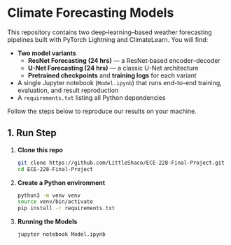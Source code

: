 # Climate Forecasting Models

This repository contains two deep‐learning–based weather forecasting pipelines built with PyTorch Lightning and ClimateLearn. You will find:

- **Two model variants**  
  - **ResNet Forecasting (24 hrs)** — a ResNet‐based encoder–decoder  
  - **U-Net Forecasting (24 hrs)** — a classic U-Net architecture  
  - **Pretrained checkpoints** and **training logs** for each variant  
- A single Jupyter notebook (`Model.ipynb`) that runs end-to-end training, evaluation, and result reproduction  
- A `requirements.txt` listing all Python dependencies  

Follow the steps below to reproduce our results on your machine.

## 1. Run Step

1. **Clone this repo**  
   ```bash
   git clone https://github.com/LittleShaco/ECE-228-Final-Project.git
   cd ECE-228-Final-Project

2. **Create a Python environment**  
   ```bash
   python3 -m venv venv
   source venv/bin/activate
   pip install -r requirements.txt

3. **Running the Models**  
   ```bash
   jupyter notebook Model.ipynb


